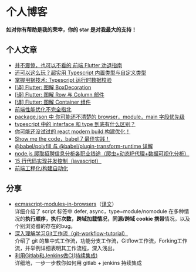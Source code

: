 # 个人博客
**如对你有帮助是我的荣幸，你的 star 是对我最大的支持！**


## 个人文章
- [并不震惊，也可以不看的 前端 Flutter 劝退指南](https://github.com/Weiyu-Chen/blog/issues/16)
- [还可以这么玩？超实用 Typescript 内置类型与自定义类型](https://github.com/Weiyu-Chen/blog/issues/15)
- [掌握甩锅技术: Typescript 运行时数据校验](https://github.com/Weiyu-Chen/blog/issues/13)
- [[译] Flutter: 图解 BoxDecoration ](https://github.com/Weiyu-Chen/blog/issues/12)
- [[译] Flutter: 图解 Row 与 Column 部件](https://github.com/Weiyu-Chen/blog/issues/11)
- [[译] Flutter: 图解 Container 组件](https://github.com/Weiyu-Chen/blog/issues/10)
- [前端性能优化不完全指北](https://github.com/Weiyu-Chen/blog/issues/9)
- [package.json 中 你可能还不清楚的 browser，module，main 字段优先级](https://github.com/Weiyu-Chen/blog/issues/8)
- [typescript 中的 interface 和 type 到底有什么区别？](https://github.com/Weiyu-Chen/blog/issues/7)
- [你可能还没试过的 react modern build 构建优化！](https://github.com/Weiyu-Chen/blog/issues/6)
- [Show me the code，babel 7 最佳实践！](https://github.com/Weiyu-Chen/blog/issues/5)
- [@babel/polyfill 与 @babel/plugin-transform-runtime 详解](https://github.com/Weiyu-Chen/blog/issues/4)
- [node.js 爬取招聘信息分析各职业钱途（爬虫+动态IP代理+数据可视化分析）](https://github.com/Weiyu-Chen/blog/issues/3)
- [15 行代码实现并发控制（javascript）](https://github.com/Weiyu-Chen/blog/issues/2)
- [前端工程化/构建自动化](https://github.com/Weiyu-Chen/blog/issues/1)

## 分享
- [ecmascript-modules-in-browsers](http://www.webhek.com/post/ecmascript-modules-in-browsers.html)（[译文](http://www.webhek.com/post/ecmascript-modules-in-browsers.html)）  
详细介绍了 script 标签中 defer, async，type=module/nomodule 在多种情况的**执行顺序，执行次数，跨域加载情况，同源/跨域 cookie 携带**情况，以及个别浏览器的存在的bug。
- [深入理解学习Git工作流（git-workflow-tutorial）](https://github.com/xirong/my-git/blob/master/git-workflow-tutorial.md)   
介绍了 git 的集中式工作流，功能分支工作流，Gitflow工作流，Forking工作流，并举例详细表明其工作流程，深入浅出。
- [利用Gitlab和Jenkins做CI(持续集成)](https://cloud.tencent.com/developer/article/1326532)      
详细地，一步一步教你如何用 gitlab + jenkins 持续集成


